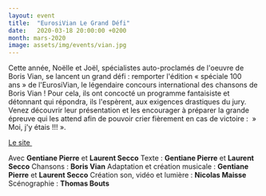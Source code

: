 ```yaml
---
layout: event
title:  "EurosiVian Le Grand Défi"
date:   2020-03-18 20:00:00 +0200
month: mars-2020
image: assets/img/events/vian.jpg
---
```



Cette année, Noëlle et Joël, spécialistes auto-proclamés de l'oeuvre de Boris Vian, se lancent un grand défi : remporter l'édition « spéciale 100 ans » de l'EurosiVian, le légendaire concours international des chansons de Boris Vian ! Pour cela, ils ont concocté un programme fantaisiste et détonnant qui répondra, ils l'espèrent, aux exigences drastiques du jury. Venez découvrir leur présentation et les encourager à préparer la grande épreuve qui les attend afin de pouvoir crier fièrement en cas de victoire :  » Moi, j'y étais !!! ».

[Le site ](https://www.lesbisonsravis.com/les-spectacles)

Avec **Gentiane Pierre** et **Laurent Secco**
Texte : **Gentiane Pierre** et **Laurent Secco**
Chansons : **Boris Vian**
Adaptation et création musicale : **Gentiane Pierre** et **Laurent Secco**
Création son, vidéo et lumière : **Nicolas Maisse**
Scénographie : **Thomas Bouts**
